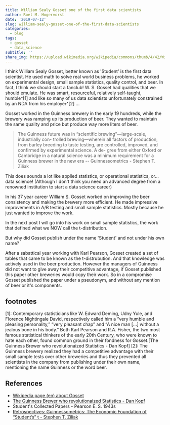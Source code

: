```yaml
---
title: William Sealy Gosset one of the first data scientists
author: Roel M. Hogervorst
date: '2019-07-12'
slug: william-sealy-gosset-one-of-the-first-data-scientists
categories:
  - blog
tags:
  - gosset
  - data_science
subtitle: ''
share_img: https://upload.wikimedia.org/wikipedia/commons/thumb/4/42/William_Sealy_Gosset.jpg/186px-William_Sealy_Gosset.jpg
---
```


<!-- content  
I wanted to write a series of posts about William Sealy Gosset, the t-distribution
and his contribution to the world of statistics.
-->

I think William Sealy Gosset, better known as 'Student' is the first data 
scientist. He used math to solve real world business problems, he worked on
experimental design, small sample statistics, quality control, and beer. In fact, 
I think we should start a fanclub! W. S. Gosset had qualities that we should
emulate. He was smart, resourceful, relatively self-taught, humble^[1] and like so
many of us data scientists unfortunately constrained by an NDA from his 
employer^[2] ...

Gosset worked in the Guinness brewery in the early 19 hundreds, while the brewery
was ramping up its production of beer. They wanted to maintain the same quality
and price but produce way more liters of beer. 

> The Guinness future was in “scientific brewing”—large-scale, industrially con-
trolled brewing—wherein all factors of production, from barley breeding to taste
testing, are controlled, improved, and confirmed by experimental science. A de-
gree from either Oxford or Cambridge in a natural science was a minimum
requirement for a Guinness brewer in the new era  -- Guinnessometrics - Stephen T. Ziliak

This does sounds a lot like applied statistics, or operational statistics, or... 
data science! (Although I don't think you need an advanced degree from a renowned
institution to start a data science career)

In his 37 year career William S. Gosset worked on improving the beer consistency
and making the brewery more efficient. He made impressive improvements
in A/B testing and small sample statistics. Mostly because he just wanted to 
improve the work.



In the next post I will go into his work on small sample statistics, the work
that defined what we NOW call the t-distribution. 

But why did Gosset publish under the name 'Student' and not under his own name?

After a sabattical year working with Karl Pearson, Gosset created a set of tables
that came to be known as the t-distrubution. And that knowledge was actively used
in the beer production. However the managers of Guinness did not want to give
away their competitive advantage, if Gosset published this paper other 
breweries would copy their work. So in a compromise Gosset published the paper
under a pseudonym, and without any mention of beer or it's components. 


<!-- 
https://blog.minitab.com/blog/statistics-and-quality-data-analysis/beer-statistics-and-quality:

 So, partly because he was “less scared of mathematics than the other brewers,” Gosset dove headlong into the study of statistics. Poring over texts, collaborating with leading statistical theorists, and tirelessly experimenting with the brewing process, Gosset developed an array of novel and innovative statistical analyses to ensure that every bottle of stout was a great bottle of stout. He:

    Devised a new method to handle random error when analyzing small samples
    Developed students t distribution and test for significance to compare means
    Modeled counts of yeast cells with the Poisson distribution
    Utilized balanced designs to maximize the power of detecting large treatment effects


----
 
gathered business insight by focussing on the cost and gain from experiment. 
----
and like many of us, hampered by a NDA that prevented him from publishing under his own name, mentioning beer or the guiness brewery by name.
From pricenomics:
Upon completing his work on the t-distribution, Gosset was eager to make his work public. It was an important finding, and one he wanted to share with the wider world. The managers of Guinness were not so keen on this. They realized they had an advantage over the competition by using this method, and were not excited about relinquishing that leg up. If Gosset were to publish the paper, other breweries would be on to them.

So they came to a compromise. Guinness agreed to allow Gosset to publish the finding, as long as he used a pseudonym. This way, competitors would not be able to realize that someone on Guinness’s payroll was doing such research, and figure out that the company’s scientifically enlightened approach was key to their success.

He was simply interested in solving the problems that would make sure each beer was as good as the last one.


-->
## footnotes

[1]: Contemporary statisticians like W. Edward Deming, Udny Yule, and Florence Nightingale David, respectively called him a “very humble and pleasing personality,” “very pleasant chap” and “A nice man […] without a jealous bone in his body.” Both Karl Pearson and R.A. Fisher, the two most famous statistical thinkers of the early 20th Century, who were known to hate each other, found common ground in their fondness for Gosset.[The Guinness Brewer who revolutionaized Statistics - Dan Kopf]
[2]: The Guinness brewery realized they had a competitive advantage with their small sample tests over other breweries and thus they prevented all scientists in the company from publishing under their own name, mentioning the name Guinness or the word beer.

## References

- [Wikipedia page (en) about Gosset](https://en.wikipedia.org/wiki/William_Sealy_Gosset)
- [The Guinness Brewer who revolutionaized Statistics - Dan Kopf](https://priceonomics.com/the-guinness-brewer-who-revolutionized-statistics/)
-  Student's Collected Papers - Pearson E. S. 1943s
- [Retrospectives: Guinnessometrics: The Economic Foundation of “Student’s” t - Stephen T. Ziliak](https://doi.org/10.1257/jep.22.4.199)

